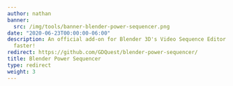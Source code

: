 ```yaml
---
author: nathan
banner:
  src: /img/tools/banner-blender-power-sequencer.png
date: "2020-06-23T00:00:00-06:00"
description: An official add-on for Blender 3D's Video Sequence Editor. Edit videos
  faster!
redirect: https://github.com/GDQuest/blender-power-sequencer/
title: Blender Power Sequencer
type: redirect
weight: 3
---
```


